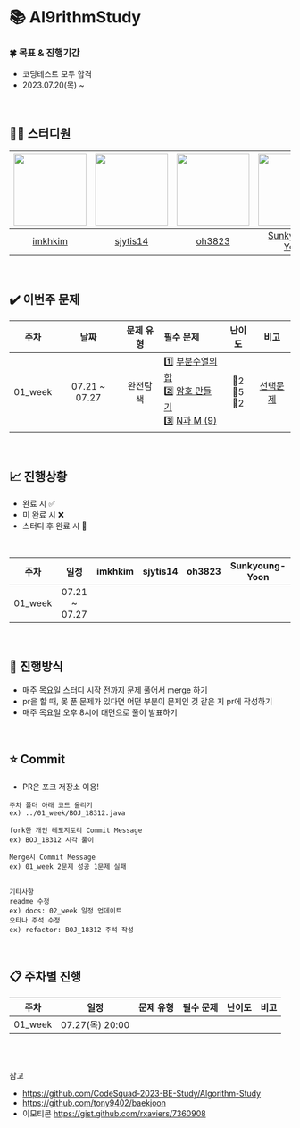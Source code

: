 # :books: Al9rithmStudy
### :four_leaf_clover: 목표 & 진행기간
* 코딩테스트 모두 합격
* 2023.07.20(목) ~
</br>

## 👨‍💻 스터디원
<!-- 가운데 정렬 -->
|<img src="https://github.com/Sunkyoung-Yoon/Al9rithmStudy/assets/97610532/42bc2c8a-709b-439f-94a0-2eca3bfaf183" width="130px" height="130px">|<img src="https://github.com/Sunkyoung-Yoon/Al9rithmStudy/assets/97610532/47e4b265-4f6a-478f-a84b-6c180f19604c" width="130px" height="130px">|<img src="https://github.com/Sunkyoung-Yoon/Al9rithmStudy/assets/97610532/a7c2f0fa-880f-448f-87ac-beb6c01518d0" width="130px" height="130px">|<img src="https://user-images.githubusercontent.com/97610532/233443329-ed401cd0-9792-42b1-b7ff-09ab8081c156.png" width="130px" height="130px">|
|:---:|:---:|:---:|:---:|
|[imkhkim](https://github.com/imkhkim)|[sjytis14](https://github.com/sjytis14)|[oh3823](https://github.com/oh3823)|[Sunkyoung-Yoon](https://github.com/Sunkyoung-Yoon)|
</br>

## ✔️ 이번주 문제
|주차|날짜|문제 유형|필수 문제|난이도|비고|
|:--:|:--:|:--:|:--|:--:|:--:|
|01_week|07.21 ~ 07.27|완전탐색|1️⃣ [부분수열의 합](https://www.acmicpc.net/problem/1182)</br>2️⃣ [암호 만들기](https://www.acmicpc.net/problem/1759)</br> 3️⃣ [N과 M (9)](https://www.acmicpc.net/problem/15663) |🥈2 </br> 🥇5 </br> 🥈2|[선택문제](https://github.com/rhs0266/FastCampus/tree/main/%EA%B0%95%EC%9D%98%20%EC%9E%90%EB%A3%8C/02-%EC%95%8C%EA%B3%A0%EB%A6%AC%EC%A6%98/01~02-%EC%99%84%EC%A0%84%20%ED%83%90%EC%83%89)|
</br>

## :chart_with_upwards_trend: 진행상황
* 완료 시 ✅
* 미 완료 시 ❌
* 스터디 후 완료 시 🔺
</br>

|주차|일정|imkhkim|sjytis14|oh3823|Sunkyoung-Yoon|
|:--:|:--:|:--:|:--:|:--:|:--:|
|01_week|07.21 ~ 07.27|||||
</br>

## :pushpin: 진행방식
* 매주 목요일 스터디 시작 전까지 문제 풀어서 merge 하기
* pr을 할 때, 못 푼 문제가 있다면 어떤 부분이 문제인 것 같은 지 pr에 작성하기
* 매주 목요일 오후 8시에 대면으로 풀이 발표하기
</br>

## :star: Commit
* PR은 포크 저장소 이용!
```
주차 폴더 아래 코드 올리기
ex) ../01_week/BOJ_18312.java

fork한 개인 레포지토리 Commit Message
ex) BOJ_18312 시각 풀이

Merge시 Commit Message
ex) 01_week 2문제 성공 1문제 실패


기타사항
readme 수정
ex) docs: 02_week 일정 업데이트
오타나 주석 수정
ex) refactor: BOJ_18312 주석 작성
```
</br>

## :clipboard: 주차별 진행
|주차|일정|문제 유형|필수 문제|난이도|비고|
|:--:|:--:|:--:|:--|:--:|:--:|
|01_week|07.27(목) 20:00|||||
</br>
</br>

참고
* https://github.com/CodeSquad-2023-BE-Study/Algorithm-Study
* https://github.com/tony9402/baekjoon
* 이모티콘 https://gist.github.com/rxaviers/7360908
